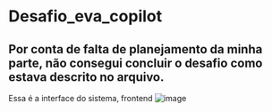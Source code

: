 # Desafio_eva_copilot
 
 ## Por conta de falta de planejamento da minha parte, não consegui concluir o desafio como estava descrito no arquivo.

Essa é a interface do sistema, frontend
![image](https://github.com/user-attachments/assets/1c449501-f6a7-4eaf-b115-d05c9b2affdc)

